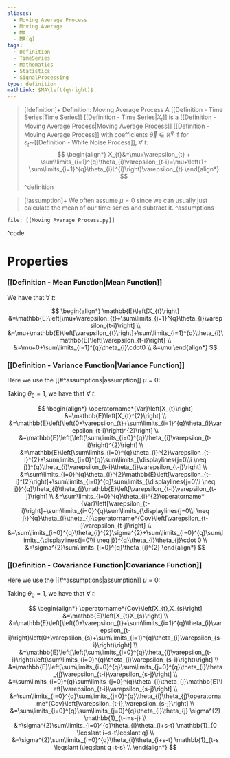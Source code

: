 ```yaml
---
aliases:
  - Moving Average Process
  - Moving Average
  - MA
  - MA(q)
tags:
  - Definition
  - TimeSeries
  - Mathematics
  - Statistics
  - SignalProcessing
type: definition
mathLink: $MA\left(q\right)$
---
```

> [!definition]+ Definition: Moving Average Process
> A [[Definition - Time Series|Time Series]] [[Definition - Time Series|$X_{t}$]] is a [[Definition - Moving Average Process|Moving Average Process]] [[Definition - Moving Average Process]] with coefficients $\vec{\theta}\in \mathbb{R}^{q}$ if for $\varepsilon_{t}\sim$[[Definition - White Noise Process]], $\forall\: t$:
> $$
\begin{align*}
X_{t}&=\mu+\varepsilon_{t} + \sum\limits_{i=1}^{q}\theta_{i}\varepsilon_{t-i}=\mu+\left(1+ \sum\limits_{i=1}^{q}\theta_{i}L^{i}\right)\varepsilon_{t} 
\end{align*}
> $$
^definition

> [!assumption]+ 
> We often assume $\mu=0$ since we can usually just calculate the mean of our time series and subtract it.
^assumptions

```reference title:Code, ref:[[Definition - Moving Average Process]]
file: [[Moving Average Process.py]]
```
^code

# Properties

### [[Definition - Mean Function|Mean Function]]

We have that $\forall\: t$:

$$
\begin{align*}
\mathbb{E}\left[X_{t}\right]
&=\mathbb{E}\left[\mu+\varepsilon_{t}+\sum\limits_{i=1}^{q}\theta_{i}\varepsilon_{t-i}\right] \\
&=\mu+\mathbb{E}\left[\varepsilon_{t}\right]+\sum\limits_{i=1}^{q}\theta_{i}\mathbb{E}\left[\varepsilon_{t-i}\right] \\
&=\mu+0+\sum\limits_{i=1}^{q}\theta_{i}\cdot0 \\
&=\mu
\end{align*}
$$

### [[Definition - Variance Function|Variance Function]]

Here we use the [[#^assumptions|assumption]] $\mu=0$:

Taking $\theta_{0}=1$, we have that $\forall\: t$:

$$
\begin{align*}
\operatorname*{Var}\left[X_{t}\right]
&=\mathbb{E}\left[X_{t}^{2}\right] \\
&=\mathbb{E}\left[\left(0+\varepsilon_{t}+\sum\limits_{i=1}^{q}\theta_{i}\varepsilon_{t-i}\right)^{2}\right] \\
&=\mathbb{E}\left[\left(\sum\limits_{i=0}^{q}\theta_{i}\varepsilon_{t-i}\right)^{2}\right] \\
&=\mathbb{E}\left[\sum\limits_{i=0}^{q}\theta_{i}^{2}\varepsilon_{t-i}^{2}+\sum\limits_{i=0}^{q}\sum\limits_{\displaylines{j=0\\i \neq j}}^{q}\theta_{i}\varepsilon_{t-i}\theta_{j}\varepsilon_{t-j}\right] \\
&=\sum\limits_{i=0}^{q}\theta_{i}^{2}\mathbb{E}\left[\varepsilon_{t-i}^{2}\right]+\sum\limits_{i=0}^{q}\sum\limits_{\displaylines{j=0\\i \neq j}}^{q}\theta_{i}\theta_{j}\mathbb{E}\left[\varepsilon_{t-i}\varepsilon_{t-j}\right] \\
&=\sum\limits_{i=0}^{q}\theta_{i}^{2}\operatorname*{Var}\left[\varepsilon_{t-i}\right]+\sum\limits_{i=0}^{q}\sum\limits_{\displaylines{j=0\\i \neq j}}^{q}\theta_{i}\theta_{j}\operatorname*{Cov}\left[\varepsilon_{t-i}\varepsilon_{t-j}\right] \\
&=\sum\limits_{i=0}^{q}\theta_{i}^{2}\sigma^{2}+\sum\limits_{i=0}^{q}\sum\limits_{\displaylines{j=0\\i \neq j}}^{q}\theta_{i}\theta_{j}\cdot 0 \\
&=\sigma^{2}\sum\limits_{i=0}^{q}\theta_{i}^{2}
\end{align*}
$$


### [[Definition - Covariance Function|Covariance Function]]

Here we use the [[#^assumptions|assumption]] $\mu=0$:

Taking $\theta_{0}=1$, we have that $\forall\: t$:

$$
\begin{align*}
\operatorname*{Cov}\left[X_{t},X_{s}\right]
&=\mathbb{E}\left[X_{t}X_{s}\right] \\
&=\mathbb{E}\left[\left(0+\varepsilon_{t}+\sum\limits_{i=1}^{q}\theta_{i}\varepsilon_{t-i}\right)\left(0+\varepsilon_{s}+\sum\limits_{i=1}^{q}\theta_{i}\varepsilon_{s-i}\right)\right] \\
&=\mathbb{E}\left[\left(\sum\limits_{i=0}^{q}\theta_{i}\varepsilon_{t-i}\right)\left(\sum\limits_{i=0}^{q}\theta_{i}\varepsilon_{s-i}\right)\right] \\
&=\mathbb{E}\left[\sum\limits_{i=0}^{q}\sum\limits_{j=0}^{q}\theta_{i}\theta_{j}\varepsilon_{t-i}\varepsilon_{s-j}\right] \\
&=\sum\limits_{i=0}^{q}\sum\limits_{j=0}^{q}\theta_{i}\theta_{j}\mathbb{E}\left[\varepsilon_{t-i}\varepsilon_{s-j}\right] \\
&=\sum\limits_{i=0}^{q}\sum\limits_{j=0}^{q}\theta_{i}\theta_{j}\operatorname*{Cov}\left[\varepsilon_{t-i},\varepsilon_{s-j}\right] \\
&=\sum\limits_{i=0}^{q}\sum\limits_{j=0}^{q}\theta_{i}\theta_{j} \sigma^{2} \mathbb{1}_{t-i=s-j} \\
&=\sigma^{2}\sum\limits_{i=0}^{q}\theta_{i}\theta_{i+s-t}  \mathbb{1}_{0 \leqslant i+s-t\leqslant q} \\
&=\sigma^{2}\sum\limits_{i=0}^{q}\theta_{i}\theta_{i+s-t}  \mathbb{1}_{t-s \leqslant i\leqslant q+t-s} \\
\end{align*}
$$
